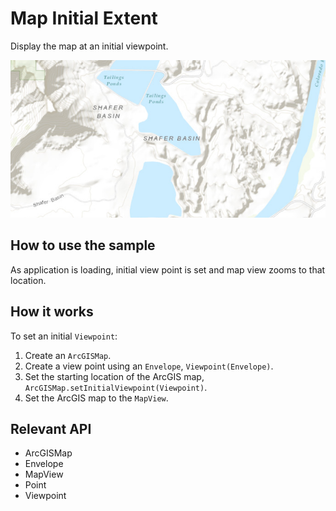 # Map Initial Extent

Display the map at an initial viewpoint.

![](MapInitialExtent.png)

## How to use the sample

As application is loading, initial view point is set and map view zooms to that location.

## How it works

To set an initial `Viewpoint`:

1.  Create an `ArcGISMap`.
2.  Create a view point using an `Envelope`, `Viewpoint(Envelope)`.
3.  Set the starting location of the ArcGIS map, `ArcGISMap.setInitialViewpoint(Viewpoint)`.
4.  Set the ArcGIS map to the `MapView`.

## Relevant API

*   ArcGISMap
*   Envelope
*   MapView
*   Point
*   Viewpoint
